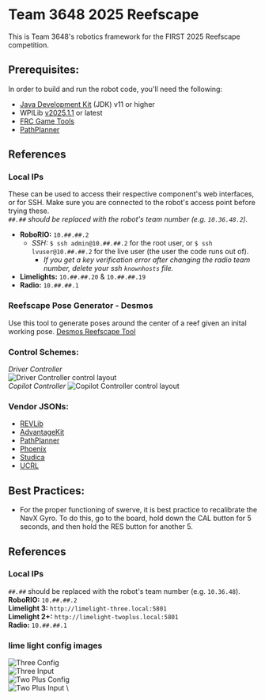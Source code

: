# Team 3648 2025 Reefscape
This is Team 3648's robotics framework for the FIRST 2025 Reefscape competition.

## Prerequisites:
In order to build and run the robot code, you'll need the following:
- [Java Development Kit](https://www.oracle.com/java/technologies/downloads/) (JDK) v11 or higher
- WPILib [v2025.1.1](https://github.com/wpilibsuite/allwpilib/releases/tag/v2025.1.1) or latest
- [FRC Game Tools](https://www.ni.com/en/support/downloads/drivers/download.frc-game-tools.html#553883)
- [PathPlanner](https://github.com/mjansen4857/pathplanner/releases/tag/v2025.1.1)

## References
### Local IPs

These can be used to access their respective component's web interfaces, or for SSH. Make sure you are connected to the robot's access point before trying these. \
*`##.##` should be replaced with the robot's team number (e.g. `10.36.48.2`).*
- **RoboRIO:** `10.##.##.2` 
    - *SSH:* `$ ssh admin@10.##.##.2` for the root user, or `$ ssh lvuser@10.##.##.2` for the live user (the user the code runs out of).
        - *If you get a key verification error after changing the radio team number, delete your ssh `knownhosts` file.*
- **Limelights:** `10.##.##.20` & `10.##.##.19`
- **Radio:** `10.##.##.1`
### Reefscape Pose Generator - Desmos
Use this tool to generate poses around the center of a reef given an inital working pose.
[Desmos Reefscape Tool](https://www.desmos.com/calculator/ipvnamkwov)
### Control Schemes:

*Driver Controller* \
![Driver Controller control layout](assets/DriverController.png) \
*Copilot Controller* 
![Copilot Controller control layout](assets/CopilotController.png)

### Vendor JSONs:
- [REVLib](https://software-metadata.revrobotics.com/REVLib-2025.json)
- [AdvantageKit](https://github.com/Mechanical-Advantage/AdvantageKit/releases/latest/download/AdvantageKit.json)
- [PathPlanner](https://3015rangerrobotics.github.io/pathplannerlib/PathplannerLib.json)
- [Phoenix](https://maven.ctr-electronics.com/release/)
- [Studica](https://dev.studica.com/releases/2025/Studica-2025.0.0.json)
- [UCRL](https://raw.githubusercontent.com/Mechanical-Advantage/URCL/maven/URCL.json)

## Best Practices:
- For the proper functioning of swerve, it is best practice to recalibrate the NavX Gyro. To do this, go to the board, hold down the CAL button for 5 seconds, and then hold the RES button for another 5.

## References
### Local IPs
*`##.##`* should be replaced with the robot's team number (e.g. `10.36.48`). \
**RoboRIO:** `10.##.##.2` \
**Limelight 3:** `http://limelight-three.local:5801` \
**Limelight 2+:** `http://limelight-twoplus.local:5801` \
**Radio:** `10.##.##.1`
### lime light config images
![Three Config](src/main/deploy/Limelight/three_config.png) \
![Three Input](src/main/deploy/Limelight/three_input.png) \
![Two Plus Config](src/main/deploy/Limelight/two_plus_config.png) \
![Two Plus Input](src/main/deploy/Limelight/two_plus_input.png) \

